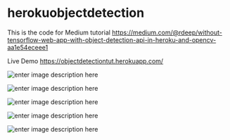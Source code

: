# herokuobjectdetection
This is the code for Medium tutorial 
https://medium.com/@rdeep/without-tensorflow-web-app-with-object-detection-api-in-heroku-and-opencv-aa1e54eceee1

Live Demo
https://objectdetectiontut.herokuapp.com/

![enter image description here](https://i.ibb.co/JvfVcjZ/Screenshot-2020-10-03-142642.png)

![enter image description here](https://i.ibb.co/MpNMX45/Screenshot-2020-10-03-142800.png)

![enter image description here](https://i.ibb.co/G3T0msz/Screenshot-2020-10-03-142846.png)

![enter image description here](https://i.ibb.co/VpRp9wS/Screenshot-2020-10-03-143033.png)

![enter image description here](https://i.ibb.co/qdNJ6H0/Screenshot-2020-10-03-150427.png)
